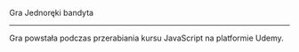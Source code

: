 Gra Jednoręki bandyta 

---------------------

Gra powstała podczas przerabiania kursu JavaScript na platformie Udemy.